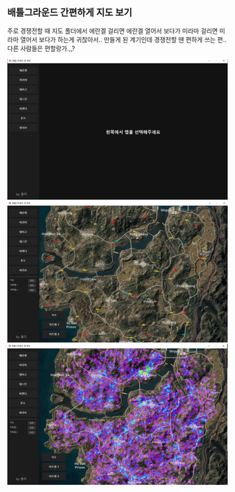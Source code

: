 ## 배틀그라운드 간편하게 지도 보기

주로 경쟁전할 때 지도 폴더에서 에란겔 걸리면 에란겔 열어서 보다가 미라마 걸리면 미라마 열어서 보다가 하는게 귀찮아서..
만들게 된 계기인데 경쟁전할 땐 편하게 쓰는 편.. 다른 사람들은 편할랑가.,,?

<img src="./sample.png" alt="첫 번째 샘플 이미지" width="600"/>
<img src="./sample2.png" alt="두 번째 샘플 이미지" width="600"/>
<img src="./sample3.png" alt="세 번째 샘플 이미지" width="600"/>

